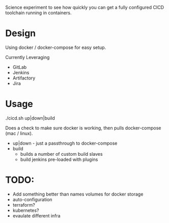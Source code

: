 Science experiment to see how quickly you can get a fully configured CICD toolchain running in containers.

# Design

Using docker / docker-compose for easy setup.

Currently Leveraging
* GitLab
* Jenkins
* Artifactory
* Jira

# Usage

./cicd.sh up|down|build

Does a check to make sure docker is working, then pulls docker-compose (mac / linux).

* up|down - just a passthrough to docker-compose
* build
  * builds a number of custom build slaves
  * build jenkins pre-loaded with plugins

# TODO:
* Add something better than names volumes for docker storage
* auto-configuration
* terraform?
* kubernetes?
* evaulate different infra
